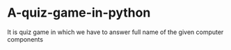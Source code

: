 # A-quiz-game-in-python
It is quiz game in which we have to answer  full name of the given computer components
